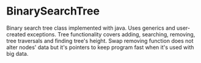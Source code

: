 # BinarySearchTree

Binary search tree class implemented with java.
Uses generics and user-created exceptions.
Tree functionality covers adding, searching, removing, tree traversals and finding tree's height.
Swap removing function does not alter nodes' data but it's pointers to keep program fast when it's used with big data.
